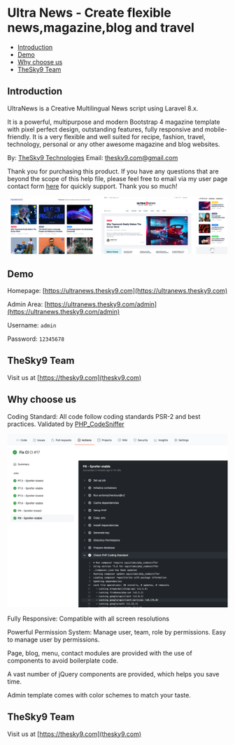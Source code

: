 # Ultra News - Create flexible news,magazine,blog and travel

- [Introduction](#introduction)
- [Demo](#demo)
- [Why choose us](#why_choose_us)
- [TheSky9 Team](#thesky9_team)

<a name="introduction"></a>
## Introduction

UltraNews is a Creative Multilingual News script using Laravel 8.x.

It is a powerful, multipurpose and modern Bootstrap 4 magazine template with pixel perfect design, outstanding features, fully responsive and mobile-friendly. It is a very flexible and well suited for recipe, fashion, travel, technology, personal or any other awesome magazine and blog websites.

By: [TheSky9 Technologies](https://thesky9.com) Email: [thesky9.com@gmail.com](mailto:thesky9.com@gmail.com)

Thank you for purchasing this product. If you have any questions that are beyond the scope of this help file, 
please feel free to email via my user page contact form [here](https://codecanyon.net.net/user/thesky9) for quickly support. Thank you so much!

![intro](/_images/intro.png)		
<a name="demo"></a>
## Demo

Homepage: [https://ultranews.thesky9.com](https://ultranews.thesky9.com)

Admin Area: [https://ultranews.thesky9.com/admin](https://ultranews.thesky9.com/admin)

Username: `admin`

Password: `12345678`

<a name="thesky9_team"></a>
## TheSky9 Team

Visit us at [https://thesky9.com](thesky9.com)

<a name="why_choose_us"></a>
## Why choose us

Coding Standard: All code follow coding standards PSR-2 and best practices. Validated by [PHP_CodeSniffer](https://github.com/squizlabs/PHP_CodeSniffer)

![Coding standard](_images/phpcs.png)


Fully Responsive: Compatible with all screen resolutions

Powerful Permission System: Manage user, team, role by permissions. Easy to manage user by permissions.

Page, blog, menu, contact modules are provided with the use of components to avoid boilerplate code.

A vast number of jQuery components are provided, which helps you save time.

Admin template comes with color schemes to match your taste.
		
<a name="thesky9_team"></a>
## TheSky9 Team

Visit us at [https://thesky9.com](thesky9.com)
